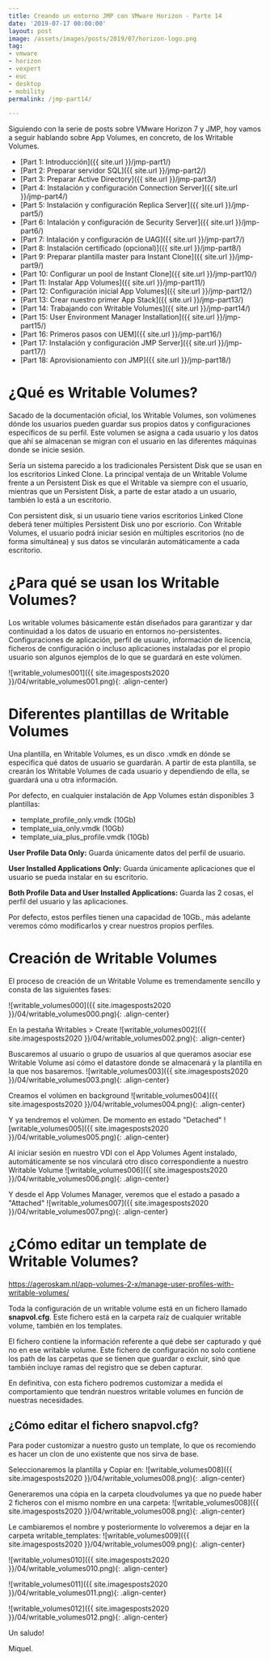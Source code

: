 ```yaml
---
title: Creando un entorno JMP con VMware Horizon - Parte 14
date: '2019-07-17 00:00:00'
layout: post
image: /assets/images/posts/2019/07/horizon-logo.png
tag:
- vmware
- horizon
- vexpert
- euc
- desktop
- mobility
permalink: /jmp-part14/

---
```


Siguiendo con la serie de posts sobre VMware Horizon 7 y JMP, hoy vamos a seguir hablando sobre App Volumes, en concreto, de los Writable Volumes.

- [Part 1: Introducción]({{ site.url }}/jmp-part1/)
- [Part 2: Preparar servidor SQL]({{ site.url }}/jmp-part2/)
- [Part 3: Preparar Active Directory]({{ site.url }}/jmp-part3/)
- [Part 4: Instalación y configuración Connection Server]({{ site.url }}/jmp-part4/)
- [Part 5: Instalación y configuración Replica Server]({{ site.url }}/jmp-part5/)
- [Part 6: Intalación y configuración de Security Server]({{ site.url }}/jmp-part6/)
- [Part 7: Intalación y configuración de UAG]({{ site.url }}/jmp-part7/)
- [Part 8: Instalación certificado (opcional)]({{ site.url }}/jmp-part8/)
- [Part 9: Preparar plantilla master para Instant Clone]({{ site.url }}/jmp-part9/)
- [Part 10: Configurar un pool de Instant Clone]({{ site.url }}/jmp-part10/)
- [Part 11: Instalar App Volumes]({{ site.url }}/jmp-part11/)
- [Part 12: Configuración inicial App Volumes]({{ site.url }}/jmp-part12/)
- [Part 13: Crear nuestro primer App Stack]({{ site.url }}/jmp-part13/)
- [Part 14: Trabajando con Writable Volumes]({{ site.url }}/jmp-part14/)
- [Part 15: User Environment Manager Installation]({{ site.url }}/jmp-part15/)
- [Part 16: Primeros pasos con UEM]({{ site.url }}/jmp-part16/)
- [Part 17: Instalación y configuración JMP Server]({{ site.url }}/jmp-part17/)
- [Part 18: Aprovisionamiento con JMP]({{ site.url }}/jmp-part18/)

#	¿Qué es Writable Volumes?

Sacado de la documentación oficial, los Writable Volumes, son volúmenes dónde los usuarios pueden guardar sus propios datos y configuraciones específicos de su perfil. Este volumen se asigna a cada usuario y los datos que ahí se almacenan se migran con el usuario en las diferentes máquinas donde se inicie sesión.

Sería un sistema parecido a los tradicionales Persistent Disk que se usan en los escritorios Linked Clone. La principal ventaja de un Writable Volume frente a un Persistent Disk es que el Writable va siempre con el usuario, mientras que un Persistent Disk, a parte de estar atado a un usuario, también lo está a un escritorio.

Con persistent disk, si un usuario tiene varios escritorios Linked Clone deberá tener múltiples Persistent Disk uno por escriorio. Con Writable Volumes, el usuario podrá iniciar sesión en múltiples escritorios (no de forma simultánea) y sus datos se vincularán automáticamente a cada escritorio.

#	¿Para qué se usan los Writable Volumes?

Los writable volumes básicamente están diseñados para garantizar y dar continuidad a los datos de usuario en entornos no-persistentes. Configuraciones de aplicación, perfil de usuario, información de licencia, ficheros de configuración o incluso aplicaciones instaladas por el propio usuario son algunos ejemplos de lo que se guardará en este volúmen.

![writable_volumes001]({{ site.imagesposts2020 }}/04/writable_volumes001.png){: .align-center}

#	Diferentes plantillas de Writable Volumes

Una plantilla, en Writable Volumes, es un disco .vmdk en dónde se especifica qué datos de usuario se guardarán. A partir de esta plantilla, se crearán los Writable Volumes de cada usuario y dependiendo de ella, se guardará una u otra información.

Por defecto, en cualquier instalación de App Volumes están disponibles 3 plantillas:

- template_profile_only.vmdk (10Gb)
- template_uia_only.vmdk (10Gb)
- template_uia_plus_profile.vmdk (10Gb)

**User Profile Data Only:** Guarda únicamente datos del perfil de usuario.

**User Installed Applications Only:** Guarda únicamente aplicaciones que el usuario se pueda instalar en su escritorio.

**Both Profile Data and User Installed Applications:** Guarda las 2 cosas, el perfil del usuario y las aplicaciones.

Por defecto, estos perfiles tienen una capacidad de 10Gb., más adelante veremos cómo modificarlos y crear nuestros propios perfiles.

#	Creación de Writable Volumes

El proceso de creación de un Writable Volume es tremendamente sencillo y consta de las siguientes fases:

![writable_volumes000]({{ site.imagesposts2020 }}/04/writable_volumes000.png){: .align-center}

En la pestaña Writables > Create
![writable_volumes002]({{ site.imagesposts2020 }}/04/writable_volumes002.png){: .align-center}

Buscaremos al usuario o grupo de usuarios al que queramos asociar ese Writable Volume así cómo el datastore donde se almacenará y la plantilla en la que nos basaremos.
![writable_volumes003]({{ site.imagesposts2020 }}/04/writable_volumes003.png){: .align-center}

Creamos el volúmen en background
![writable_volumes004]({{ site.imagesposts2020 }}/04/writable_volumes004.png){: .align-center}

Y ya tendremos el volúmen. De momento en estado "Detached"
![writable_volumes005]({{ site.imagesposts2020 }}/04/writable_volumes005.png){: .align-center}

Al iniciar sesión en nuestro VDI con el App Volumes Agent instalado, automáticamente se nos vinculará otro disco correspondiente a nuestro Writable Volume
![writable_volumes006]({{ site.imagesposts2020 }}/04/writable_volumes006.png){: .align-center}

Y desde el App Volumes Manager, veremos que el estado a pasado a "Attached"
![writable_volumes007]({{ site.imagesposts2020 }}/04/writable_volumes007.png){: .align-center}

#	¿Cómo editar un template de Writable Volumes?

https://ageroskam.nl/app-volumes-2-x/manage-user-profiles-with-writable-volumes/

Toda la configuración de un writable volume está en un fichero llamado **snapvol.cfg**. Este fichero está en la carpeta raíz de cualquier writable volume, también en los templates.

El fichero contiene la información referente a qué debe ser capturado y qué no en ese writable volume. Este fichero de configuración no solo contiene los path de las carpetas que se tienen que guardar o excluir, sinó que también incluye ramas del registro que se deben capturar.

En definitiva, con esta fichero podremos customizar a medida el comportamiento que tendrán nuestros writable volumes en función de nuestras necesidades.

## ¿Cómo editar el fichero snapvol.cfg?

Para poder customizar a nuestro gusto un template, lo que os recomiendo es hacer un clon de uno existente que nos sirva de base.

Seleccionaremos la plantilla y Copiar en:
![writable_volumes008]({{ site.imagesposts2020 }}/04/writable_volumes008.png){: .align-center}

Generaremos una cópia en la carpeta cloudvolumes ya que no puede haber 2 ficheros con el mismo nombre en una carpeta:
![writable_volumes008]({{ site.imagesposts2020 }}/04/writable_volumes008.png){: .align-center}

Le cambiaremos el nombre y posteriormente lo volveremos a dejar en la carpeta writable_templates:
![writable_volumes009]({{ site.imagesposts2020 }}/04/writable_volumes009.png){: .align-center}

![writable_volumes010]({{ site.imagesposts2020 }}/04/writable_volumes010.png){: .align-center}

![writable_volumes011]({{ site.imagesposts2020 }}/04/writable_volumes011.png){: .align-center}

![writable_volumes012]({{ site.imagesposts2020 }}/04/writable_volumes012.png){: .align-center}

Un saludo!

Miquel.


